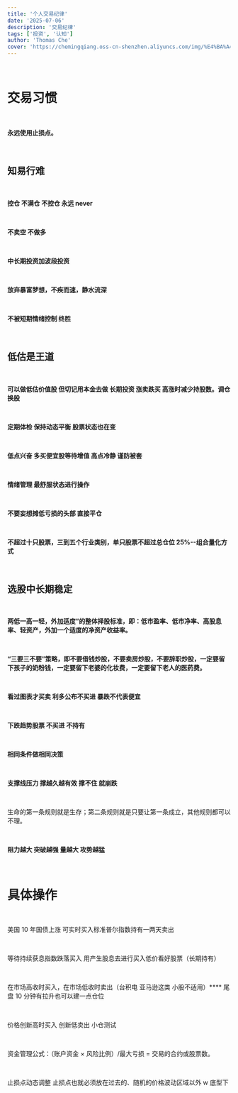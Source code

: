 ```yaml
---
title: '个人交易纪律'
date: '2025-07-06'
description: '交易纪律'
tags: ['投资', '认知']
author: 'Thomas Che'
cover: 'https://chemingqiang.oss-cn-shenzhen.aliyuncs.com/img/%E4%BA%A4%E6%98%93%E7%BA%AA%E5%BE%8B.jpg'
---
```


</br>

# 交易习惯

</br>

**永远使用止损点。**

</br>

## 知易行难

</br>

**控仓 不满仓 不控仓 永远 never**

</br>

**不卖空 不做多**

</br>

**中长期投资加波段投资**

</br>

**放弃暴富梦想，不疾而速，静水流深**

</br>

**不被短期情绪控制 终胜**

</br>

## 低估是王道

</br>

**可以做低估价值股 但切记用本金去做 长期投资 涨卖跌买 高涨时减少持股数。调仓换股**

</br>

**定期体检 保持动态平衡
股票状态也在变**

</br>

**低点兴奋 多买便宜股等待增值 高点冷静 谨防被套**

</br>

**情绪管理 最舒服状态进行操作**

</br>

**不要妄想摊低亏损的头部 直接平仓**

</br>

**不超过十只股票，三到五个行业类别，单只股票不超过总仓位 25%--组合量化方式**

</br>

## 选股中长期稳定

</br>

**两低一高一轻，外加适度”的整体择股标准，即：低市盈率、低市净率、高股息率、轻资产，外加一个适度的净资产收益率。**

</br>

**“三要三不要”策略，即不要借钱炒股，不要卖房炒股，不要辞职炒股，一定要留下孩子的奶粉钱，一定要留下老婆的化妆费，一定要留下老人的医药费。**

</br>

**看过图表才买卖 利多公布不买进 暴跌不代表便宜**

</br>

**下跌趋势股票 不买进 不持有**

</br>

**相同条件做相同决策**

</br>

**支撑线压力 撑越久越有效 撑不住 就崩跌**

</br>

生命的第一条规则就是生存；第二条规则就是只要让第一条成立，其他规则都可以不理。

</br>

**阻力越大 突破越强 量越大 攻势越猛**

</br>

# 具体操作

</br>

美国 10 年国债上涨 可实时买入标准普尔指数持有一两天卖出

</br>

等待持续获息指数跌落买入 用产生股息去进行买入低价看好股票（长期持有）

</br>

在市场高收时买入，在市场低收时卖出（台积电 亚马逊这类 小股不适用）\*\*\*\* 尾盘 10 分钟有拉升也可以建一点仓位

</br>

价格创新高时买入 创新低卖出 小仓测试

</br>

资金管理公式：（账户资金 × 风险比例）/最大亏损 = 交易的合约或股票数。

</br>

止损点动态调整 止损点也就必须放在过去的、随机的价格波动区域以外 w 底型下

</br>
